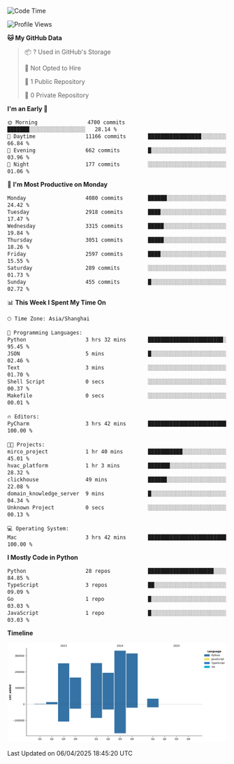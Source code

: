 <!--START_SECTION:waka-->
![Code Time](http://img.shields.io/badge/Code%20Time-224%20hrs%2036%20mins-blue)

![Profile Views](http://img.shields.io/badge/Profile%20Views-0-blue)

**🐱 My GitHub Data** 

> 📦 ? Used in GitHub's Storage 
 > 
> 🚫 Not Opted to Hire
 > 
> 📜 1 Public Repository 
 > 
> 🔑 0 Private Repository 
 > 
**I'm an Early 🐤** 

```text
🌞 Morning                4700 commits        ███████░░░░░░░░░░░░░░░░░░   28.14 % 
🌆 Daytime                11166 commits       █████████████████░░░░░░░░   66.84 % 
🌃 Evening                662 commits         █░░░░░░░░░░░░░░░░░░░░░░░░   03.96 % 
🌙 Night                  177 commits         ░░░░░░░░░░░░░░░░░░░░░░░░░   01.06 % 
```
📅 **I'm Most Productive on Monday** 

```text
Monday                   4080 commits        ██████░░░░░░░░░░░░░░░░░░░   24.42 % 
Tuesday                  2918 commits        ████░░░░░░░░░░░░░░░░░░░░░   17.47 % 
Wednesday                3315 commits        █████░░░░░░░░░░░░░░░░░░░░   19.84 % 
Thursday                 3051 commits        █████░░░░░░░░░░░░░░░░░░░░   18.26 % 
Friday                   2597 commits        ████░░░░░░░░░░░░░░░░░░░░░   15.55 % 
Saturday                 289 commits         ░░░░░░░░░░░░░░░░░░░░░░░░░   01.73 % 
Sunday                   455 commits         █░░░░░░░░░░░░░░░░░░░░░░░░   02.72 % 
```


📊 **This Week I Spent My Time On** 

```text
🕑︎ Time Zone: Asia/Shanghai

💬 Programming Languages: 
Python                   3 hrs 32 mins       ████████████████████████░   95.45 % 
JSON                     5 mins              █░░░░░░░░░░░░░░░░░░░░░░░░   02.46 % 
Text                     3 mins              ░░░░░░░░░░░░░░░░░░░░░░░░░   01.70 % 
Shell Script             0 secs              ░░░░░░░░░░░░░░░░░░░░░░░░░   00.37 % 
Makefile                 0 secs              ░░░░░░░░░░░░░░░░░░░░░░░░░   00.01 % 

🔥 Editors: 
PyCharm                  3 hrs 42 mins       █████████████████████████   100.00 % 

🐱‍💻 Projects: 
mirco_project            1 hr 40 mins        ███████████░░░░░░░░░░░░░░   45.01 % 
hvac_platform            1 hr 3 mins         ███████░░░░░░░░░░░░░░░░░░   28.32 % 
clickhouse               49 mins             ██████░░░░░░░░░░░░░░░░░░░   22.08 % 
domain_knowledge_server  9 mins              █░░░░░░░░░░░░░░░░░░░░░░░░   04.34 % 
Unknown Project          0 secs              ░░░░░░░░░░░░░░░░░░░░░░░░░   00.13 % 

💻 Operating System: 
Mac                      3 hrs 42 mins       █████████████████████████   100.00 % 
```

**I Mostly Code in Python** 

```text
Python                   28 repos            █████████████████████░░░░   84.85 % 
TypeScript               3 repos             ██░░░░░░░░░░░░░░░░░░░░░░░   09.09 % 
Go                       1 repo              █░░░░░░░░░░░░░░░░░░░░░░░░   03.03 % 
JavaScript               1 repo              █░░░░░░░░░░░░░░░░░░░░░░░░   03.03 % 
```



**Timeline**

![Lines of Code chart](https://raw.githubusercontent.com/jixingyou/jixingyou/main/assets/bar_graph.png)


 Last Updated on 06/04/2025 18:45:20 UTC
<!--END_SECTION:waka-->